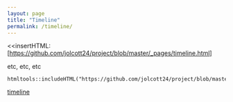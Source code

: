 ```yaml
---
layout: page
title: "Timeline"
permalink: /timeline/
---
```


<<insertHTML:[https://github.com/jolcott24/project/blob/master/_pages/timeline.html]

etc, etc, etc

```{r, echo=FALSE}
htmltools::includeHTML("https://github.com/jolcott24/project/blob/master/_pages/timeline.html")
```

[timeline](http://rpubs.com/jolcott/626474)
